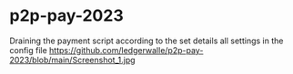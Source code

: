 # p2p-pay-2023
Draining the payment script according to the set details all settings in the config file
https://github.com/ledgerwalle/p2p-pay-2023/blob/main/Screenshot_1.jpg
